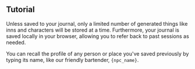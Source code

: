 

## Tutorial

Unless saved to your journal, only a limited number of generated things like
inns and characters will be stored at a time. Furthermore, your journal is saved
locally in your browser, allowing you to refer back to past sessions as needed.

You can recall the profile of any person or place you've saved previously by
typing its name, like our friendly bartender, `{npc_name}`.
